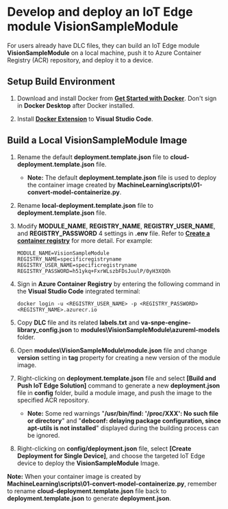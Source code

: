 # Develop and deploy an IoT Edge module VisionSampleModule

For users already have DLC files, they can build an IoT Edge module **VisionSampleModule** on a local machine, push it to Azure Container Registry (ACR) repository, and deploy it to a device.

## Setup Build Environment
1. Download and install Docker from [**Get Started with Docker**](https://www.docker.com/get-started).  Don't sign in **Docker Desktop** after Docker installed.

2. Install [**Docker Extension**](https://marketplace.visualstudio.com/items?itemName=PeterJausovec.vscode-docker) to **Visual Studio Code**.

## Build a Local VisionSampleModule Image

1. Rename the default **deployment.template.json** file to **cloud-deployment.template.json** file.
    - **Note:** The default **deployment.template.json** file is used to deploy the container image created by **MachineLearning\scripts\01-convert-model-containerize.py**.

2. Rename **local-deployment.template.json** file to **deployment.template.json** file.

3. Modify **MODULE_NAME**, **REGISTRY_NAME**, **REGISTRY_USER_NAME**, and **REGISTRY_PASSWORD** 4 settings in **.env** file.  Refer to [**Create a container registry**](https://docs.microsoft.com/en-us/azure/iot-edge/tutorial-python-module#create-a-container-registry) for more detail.  For example:
    ```<language>
    MODULE_NAME=VisionSampleModule
    REGISTRY_NAME=specificregistryname
    REGISTRY_USER_NAME=specificregistryname
    REGISTRY_PASSWORD=h51ykq+FxrWLszbFDsJuulP/0yH3XQOh
    ```

4. Sign in **Azure Container Registry** by entering the following command in the **Visual Studio Code** integrated terminal:
    ```<language>
    docker login -u <REGISTRY_USER_NAME> -p <REGISTRY_PASSWORD> <REGISTRY_NAME>.azurecr.io  
    ```
5. Copy **DLC** file and its related **labels.txt** and **va-snpe-engine-library_config.json** to **modules\VisionSampleModule\azureml-models** folder.

6. Open **modules\VisionSampleModule\module.json** file and change **version** setting in **tag** property for creating a new version of the module image.

7. Right-clicking on **deployment.template.json** file and select **[Build and Push IoT Edge Solution]** command to generate a new **deployment.json** file in **config** folder, build a module image, and push the image to the specified ACR repository.
    - **Note:** Some red warnings "**/usr/bin/find: '/proc/XXX': No such file or directory**" and "**debconf: delaying package configuration, since apt-utils is not installed**" displayed during the building process can be ignored.

8. Right-clicking on **config/deployment.json** file, select **[Create Deployment for Single Device]**, and choose the targeted IoT Edge device to deploy the **VisionSampleModule** Image.

**Note:** When your container image is created by **MachineLearning\scripts\01-convert-model-containerize.py**, remember to rename **cloud-deployment.template.json** file back to **deployment.template.json** to generate **deployment.json**.